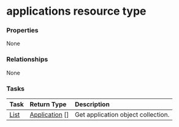 # applications resource type



### Properties
None

### Relationships
None


### Tasks

| Task		   | Return Type	|Description|
|:---------------|:--------|:----------|
|[List](../api/application_list.md) | [Application](application.md) [] |Get application object collection. |

<!-- uuid: 579e2b24-0230-46fd-9ac2-89493cf906b2
2015-10-15 16:17:30 UTC -->
<!-- {
  "type": "#page.annotation",
  "description": "applications resource",
  "keywords": "",
  "section": "documentation",
  "tocPath": ""
}-->
